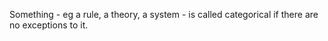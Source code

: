 Something - eg a rule, a theory, a system - is called categorical if
there are no exceptions to it.
